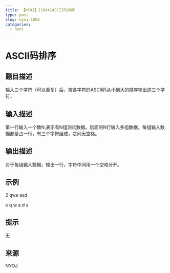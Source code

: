 ```yaml
---
title: 【NYOJ】[1004]ASCII码排序
type: post
slug: nyoj-1004
categories:
  - nyoj
---
```


# ASCII码排序

## 题目描述

输入三个字符（可以重复）后，按各字符的ASCII码从小到大的顺序输出这三个字符。

## 输入描述

第一行输入一个数N,表示有N组测试数据。后面的N行输入多组数据，每组输入数据都是占一行，有三个字符组成，之间无空格。

## 输出描述

对于每组输入数据，输出一行，字符中间用一个空格分开。

## 示例

2 qwe asd

e q w a d s

## 提示

无

## 来源

NYOJ
